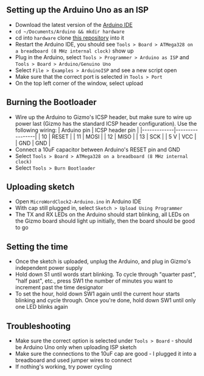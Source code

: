 ## Setting up the Arduino Uno as an ISP
- Download the latest version of the [Arduino IDE](https://www.arduino.cc/en/main/software)
- `cd ~/Documents/Arduino && mkdir hardware`
- cd into `hardware` clone [this repository](https://github.com/carlosefr/atmega) into it
- Restart the Arduino IDE, you should see `Tools > Board > ATMega328 on a breadboard (8 MHz internal clock)` show up
- Plug in the Arduino, select `Tools > Programmer > Arduino as ISP` and `Tools > Board > Arduino/Genuino Uno`
- Select `File > Examples > ArduinoISP` and see a new script open
- Make sure that the correct port is selected in `Tools > Port`
- On the top left corner of the window, select upload

## Burning the Bootloader
- Wire up the Arduino to Gizmo's ICSP header, but make sure to wire up power last (Gizmo has the standard ICSP header configuration). Use the following wiring:
| Arduino pin | ICSP header pin |
|-------------|-----------------|
| 10          | RESET           |
| 11          | MOSI            |
| 12          | MISO            |
| 13          | SCK             |
| 5 V         | VCC             |
| GND         | GND             |
- Connect a 10uF capacitor between Arduino's RESET pin and GND
- Select `Tools > Board > ATMega328 on a breadboard (8 MHz internal clock)`
- Select `Tools > Burn Bootloader`

## Uploading sketch
- Open `MicroWordClock2-Arduino.ino` in Arduino IDE
- With cap still plugged in, select `Sketch > Upload Using Programmer`
- The TX and RX LEDs on the Arduino should start blinking, all LEDs on the Gizmo board should light up initially, then the board should be good to go

## Setting the time 
- Once the sketch is uploaded, unplug the Arduino, and plug in Gizmo's independent power supply
- Hold down S1 until words start blinking. To cycle through "quarter past", "half past", etc., press SW1 the number of minutes you want to increment past the time designator
- To set the hour, hold down SW1 again until the current hour starts blinking and cycle through. Once you're done, hold down SW1 until only one LED blinks again

## Troubleshooting
- Make sure the correct option is selected under `Tools > Board` - should be Arduino Uno only when uploading ISP sketch
- Make sure the connections to the 10uF cap are good - I plugged it into a breadboard and used jumper wires to connect
- If nothing's working, try power cycling